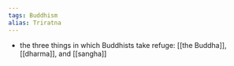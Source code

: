 ```yaml
---
tags: Buddhism
alias: Triratna
---
```


- the three things in which Buddhists take refuge: [[the Buddha]], [[dharma]], and [[sangha]]